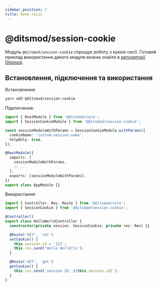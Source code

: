 ```yaml
---
sidebar_position: 7
title: Куки сесії
---
```


# @ditsmod/session-cookie

Модуль `@ditsmod/session-cookie` спрощує роботу з кукою сесії. Готовий приклад використання даного модуля можна знайти в [репозиторії Ditsmod][1].

## Встановлення, підключення та використання

Встановлення:

```bash
yarn add @ditsmod/session-cookie
```

Підключення:

```ts
import { RootModule } from '@ditsmod/core';
import { SessionCookieModule } from '@ditsmod/session-cookie';

const sessionModuleWithParams = SessionCookieModule.withParsms({
  cookieName: 'custom-session-name',
  httpOnly: true,
});

@RootModule({
  imports: [
    sessionModuleWithParams,
    // ...
  ],
  exports: [sessionModuleWithParams],
})
export class AppModule {}
```

Використання:

```ts
import { Controller, Res, Route } from '@ditsmod/core';
import { SessionCookie } from '@ditsmod/session-cookie';

@Controller()
export class HelloWorldController {
  constructor(private session: SessionCookie, private res: Res) {}

  @Route('GET', 'set')
  setCookie() {
    this.session.id = '123';
    this.res.send('Hello World!\n');
  }

  @Route('GET', 'get')
  getCookie() {
    this.res.send(`session ID: ${this.session.id}`);
  }
}
```



[1]: https://github.com/ditsmod/ditsmod/tree/main/examples/19-session-cookie
